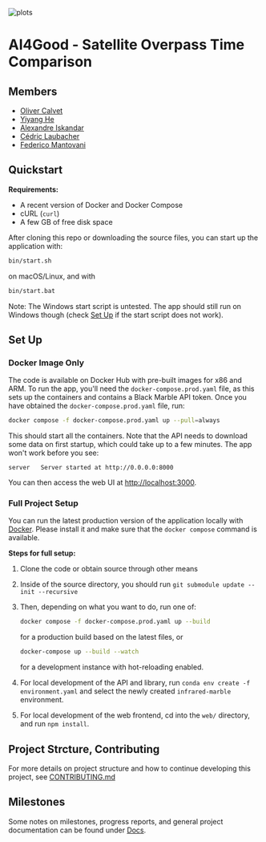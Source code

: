 ![plots](assets/teaser_image.webp)

# AI4Good - Satellite Overpass Time Comparison

## Members

-   [Oliver Calvet](mailto:ocalvet@student.ethz.ch)
-   [Yiyang He](mailto:yiyahe@student.ethz.ch)
-   [Alexandre Iskandar](mailto:aiskandar@student.ethz.ch)
-   [Cédric Laubacher](mailto:cedric@laubacher.io)
-   [Federico Mantovani](mailto:fmantova@student.ethz.ch)

## Quickstart

**Requirements:**

-   A recent version of Docker and Docker Compose
-   cURL (`curl`)
-   A few GB of free disk space

After cloning this repo or downloading the source files, you can start up the application with:

```sh
bin/start.sh
```

on macOS/Linux, and with

```cmd
bin/start.bat
```

Note: The Windows start script is untested. The app should still run on Windows though (check [Set Up](#set-up) if the
start script does not work).

## Set Up

### Docker Image Only

The code is available on Docker Hub with pre-built images for x86 and ARM. To run the app, you'll need the
`docker-compose.prod.yaml` file, as this sets up the containers and contains a Black Marble API token. Once you have
obtained the `docker-compose.prod.yaml` file, run:

```sh
docker compose -f docker-compose.prod.yaml up --pull=always
```

This should start all the containers. Note that the API needs to download some data on first startup, which could take
up to a few minutes. The app won't work before you see:

```
server   Server started at http://0.0.0.0:8000
```

You can then access the web UI at <http://localhost:3000>.

### Full Project Setup

You can run the latest production version of the application locally with [Docker](https://www.docker.com/). Please
install it and make sure that the `docker compose` command is available.

**Steps for full setup:**

1. Clone the code or obtain source through other means
2. Inside of the source directory, you should run `git submodule update --init --recursive`
3. Then, depending on what you want to do, run one of:

    ```sh
    docker compose -f docker-compose.prod.yaml up --build
    ```

    for a production build based on the latest files, or

    ```sh
    docker-compose up --build --watch
    ```

    for a development instance with hot-reloading enabled.

4. For local development of the API and library, run `conda env create -f environment.yaml` and select the newly created
   `infrared-marble` environment.
5. For local development of the web frontend, cd into the `web/` directory, and run `npm install`.

## Project Strcture, Contributing

For more details on project structure and how to continue developing this project, see
[CONTRIBUTING.md](./CONTRIBUTING.md)

## Milestones

Some notes on milestones, progress reports, and general project documentation can be found under [Docs](./docs).
